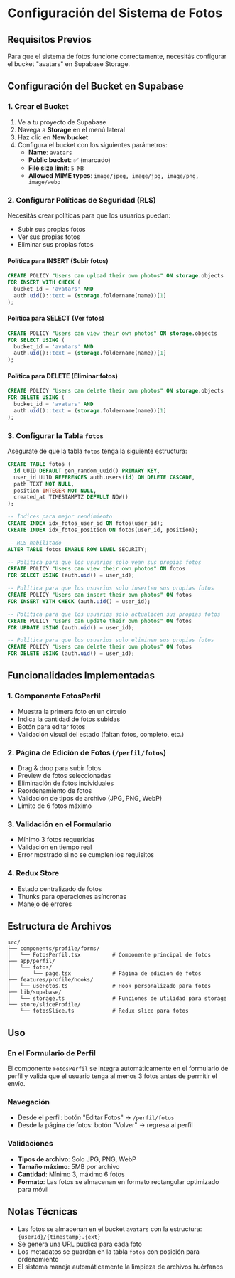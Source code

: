 # Configuración del Sistema de Fotos

## Requisitos Previos

Para que el sistema de fotos funcione correctamente, necesitás configurar el bucket "avatars" en Supabase Storage.

## Configuración del Bucket en Supabase

### 1. Crear el Bucket

1. Ve a tu proyecto de Supabase
2. Navega a **Storage** en el menú lateral
3. Haz clic en **New bucket**
4. Configura el bucket con los siguientes parámetros:
   - **Name**: `avatars`
   - **Public bucket**: ✅ (marcado)
   - **File size limit**: `5 MB`
   - **Allowed MIME types**: `image/jpeg, image/jpg, image/png, image/webp`

### 2. Configurar Políticas de Seguridad (RLS)

Necesitás crear políticas para que los usuarios puedan:
- Subir sus propias fotos
- Ver sus propias fotos
- Eliminar sus propias fotos

#### Política para INSERT (Subir fotos)
```sql
CREATE POLICY "Users can upload their own photos" ON storage.objects
FOR INSERT WITH CHECK (
  bucket_id = 'avatars' AND
  auth.uid()::text = (storage.foldername(name))[1]
);
```

#### Política para SELECT (Ver fotos)
```sql
CREATE POLICY "Users can view their own photos" ON storage.objects
FOR SELECT USING (
  bucket_id = 'avatars' AND
  auth.uid()::text = (storage.foldername(name))[1]
);
```

#### Política para DELETE (Eliminar fotos)
```sql
CREATE POLICY "Users can delete their own photos" ON storage.objects
FOR DELETE USING (
  bucket_id = 'avatars' AND
  auth.uid()::text = (storage.foldername(name))[1]
);
```

### 3. Configurar la Tabla `fotos`

Asegurate de que la tabla `fotos` tenga la siguiente estructura:

```sql
CREATE TABLE fotos (
  id UUID DEFAULT gen_random_uuid() PRIMARY KEY,
  user_id UUID REFERENCES auth.users(id) ON DELETE CASCADE,
  path TEXT NOT NULL,
  position INTEGER NOT NULL,
  created_at TIMESTAMPTZ DEFAULT NOW()
);

-- Índices para mejor rendimiento
CREATE INDEX idx_fotos_user_id ON fotos(user_id);
CREATE INDEX idx_fotos_position ON fotos(user_id, position);

-- RLS habilitado
ALTER TABLE fotos ENABLE ROW LEVEL SECURITY;

-- Política para que los usuarios solo vean sus propias fotos
CREATE POLICY "Users can view their own photos" ON fotos
FOR SELECT USING (auth.uid() = user_id);

-- Política para que los usuarios solo inserten sus propias fotos
CREATE POLICY "Users can insert their own photos" ON fotos
FOR INSERT WITH CHECK (auth.uid() = user_id);

-- Política para que los usuarios solo actualicen sus propias fotos
CREATE POLICY "Users can update their own photos" ON fotos
FOR UPDATE USING (auth.uid() = user_id);

-- Política para que los usuarios solo eliminen sus propias fotos
CREATE POLICY "Users can delete their own photos" ON fotos
FOR DELETE USING (auth.uid() = user_id);
```

## Funcionalidades Implementadas

### 1. Componente FotosPerfil
- Muestra la primera foto en un círculo
- Indica la cantidad de fotos subidas
- Botón para editar fotos
- Validación visual del estado (faltan fotos, completo, etc.)

### 2. Página de Edición de Fotos (`/perfil/fotos`)
- Drag & drop para subir fotos
- Preview de fotos seleccionadas
- Eliminación de fotos individuales
- Reordenamiento de fotos
- Validación de tipos de archivo (JPG, PNG, WebP)
- Límite de 6 fotos máximo

### 3. Validación en el Formulario
- Mínimo 3 fotos requeridas
- Validación en tiempo real
- Error mostrado si no se cumplen los requisitos

### 4. Redux Store
- Estado centralizado de fotos
- Thunks para operaciones asíncronas
- Manejo de errores

## Estructura de Archivos

```
src/
├── components/profile/forms/
│   └── FotosPerfil.tsx          # Componente principal de fotos
├── app/perfil/
│   └── fotos/
│       └── page.tsx             # Página de edición de fotos
├── features/profile/hooks/
│   └── useFotos.ts              # Hook personalizado para fotos
├── lib/supabase/
│   └── storage.ts               # Funciones de utilidad para storage
└── store/sliceProfile/
    └── fotosSlice.ts            # Redux slice para fotos
```

## Uso

### En el Formulario de Perfil
El componente `FotosPerfil` se integra automáticamente en el formulario de perfil y valida que el usuario tenga al menos 3 fotos antes de permitir el envío.

### Navegación
- Desde el perfil: botón "Editar Fotos" → `/perfil/fotos`
- Desde la página de fotos: botón "Volver" → regresa al perfil

### Validaciones
- **Tipos de archivo**: Solo JPG, PNG, WebP
- **Tamaño máximo**: 5MB por archivo
- **Cantidad**: Mínimo 3, máximo 6 fotos
- **Formato**: Las fotos se almacenan en formato rectangular optimizado para móvil

## Notas Técnicas

- Las fotos se almacenan en el bucket `avatars` con la estructura: `{userId}/{timestamp}.{ext}`
- Se genera una URL pública para cada foto
- Los metadatos se guardan en la tabla `fotos` con posición para ordenamiento
- El sistema maneja automáticamente la limpieza de archivos huérfanos
